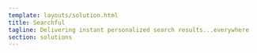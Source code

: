 ```yaml
---
template: layouts/solution.html
title: Searchful
tagline: Delivering instant personalized search results...everywhere
section: solutions
---
```

